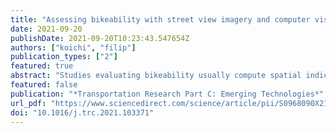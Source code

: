 ```yaml
---
title: "Assessing bikeability with street view imagery and computer vision"
date: 2021-09-20
publishDate: 2021-09-20T10:23:43.547654Z
authors: ["koichi", "filip"]
publication_types: ["2"]
featured: true
abstract: "Studies evaluating bikeability usually compute spatial indicators shaping cycling conditions and conflate them in a quantitative index. Much research involves site visits or conventional geospatial approaches, and few studies have leveraged street view imagery (SVI) for conducting virtual audits. These have assessed a limited range of aspects, and not all have been automated using computer vision (CV). Furthermore, studies have not yet zeroed in on gauging the usability of these technologies thoroughly. We investigate, with experiments at a fine spatial scale and across multiple geographies (Singapore and Tokyo), whether we can use SVI and CV to assess bikeability comprehensively. Extending related work, we develop an exhaustive index of bikeability composed of 34 indicators. The results suggest that SVI and CV are adequate to evaluate bikeability in cities comprehensively. As they outperformed non-SVI counterparts by a wide margin, SVI indicators are also found to be superior in assessing urban bikeability and potentially can be used independently, replacing traditional techniques. However, the paper exposes some limitations, suggesting that the best way forward is combining both SVI and non-SVI approaches. The new bikeability index presents a contribution in transportation and urban analytics, and it is scalable to assess cycling appeal widely."
featured: false
publication: "*Transportation Research Part C: Emerging Technologies*"
url_pdf: "https://www.sciencedirect.com/science/article/pii/S0968090X21003739"
doi: "10.1016/j.trc.2021.103371"
---
```


